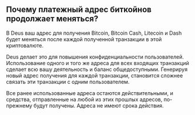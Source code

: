 ## Почему платежный адрес биткойнов продолжает меняться?

В Deus ваш адрес для получения Bitcoin, Bitcoin Cash, Litecoin и Dash будет меняться после каждой полученной транзакции в этой криптовалюте.

Deus делает это для повышения конфиденциальности пользователей. Использование одного и того же адреса для всех входящих транзакций сделает всю вашу деятельность и баланс общедоступными. Генерируя новый адрес получения для каждой транзакции, становится сложнее связать эти транзакции с одним пользователем.

Все ранее использованные адреса остаются действительными, и средства, отправленные на любой из этих прошлых адресов, по-прежнему будут получены. Адреса не имеют срока действия.